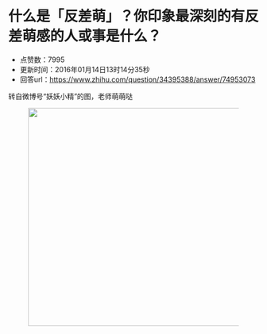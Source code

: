 # 什么是「反差萌」？你印象最深刻的有反差萌感的人或事是什么？
- 点赞数：7995
- 更新时间：2016年01月14日13时14分35秒
- 回答url：https://www.zhihu.com/question/34395388/answer/74953073
<body>
 <p data-pid="CXzjBaLl">转自微博号“妖妖小精”的图，老师萌萌哒</p>
 <figure>
  <img data-rawwidth="440" data-rawheight="8290" src="https://pica.zhimg.com/50/8b02060bbbc416ecb5714acfcc899a6f_720w.jpg?source=1940ef5c" data-original-token="8b02060bbbc416ecb5714acfcc899a6f" class="origin_image zh-lightbox-thumb" width="440" data-original="https://picx.zhimg.com/8b02060bbbc416ecb5714acfcc899a6f_r.jpg?source=1940ef5c">
 </figure>
</body>